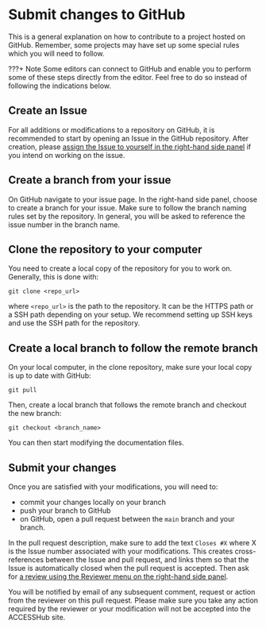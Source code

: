# Submit changes to GitHub

This is a general explanation on how to contribute to a project hosted on GitHub. Remember, some projects may have set up some special rules which you will need to follow.

???+ Note
    Some editors can connect to GitHub and enable you to perform some of these steps directly from the editor. Feel free to do so instead of following the indications below.

## Create an Issue

For all additions or modifications to a repository on GitHub, it is recommended to start by opening an Issue in the GitHub repository. After creation, please [assign the Issue to yourself in the right-hand side panel](https://docs.github.com/en/issues/tracking-your-work-with-issues/assigning-issues-and-pull-requests-to-other-github-users) if you intend on working on the issue.

## Create a branch from your issue

On GitHub navigate to your issue page. In the right-hand side panel, choose to create a branch for your issue. Make sure to follow the branch naming rules set by the repository. In general, you will be asked to reference the issue number in the branch name.

## Clone the repository to your computer

You need to create a local copy of the repository for you to work on. Generally, this is done with:

```
git clone <repo_url>
```

where `<repo_url>` is the path to the repository. It can be the HTTPS path or a SSH path depending on your setup. We recommend setting up SSH keys and use the SSH path for the repository.

## Create a local branch to follow the remote branch

On your local computer, in the clone repository, make sure your local copy is up to date with GitHub:
```
git pull
```
Then, create a local branch that follows the remote branch and checkout the new branch:
```
git checkout <branch_name>
```

You can then start modifying the documentation files. 

## Submit your changes

Once you are satisfied with your modifications, you will need to:

 - commit your changes locally on your branch
 - push your branch to GitHub
 - on GitHub, open a pull request between the `main` branch and your branch.

In the pull request description, make sure to add the text `Closes #X` where X is the Issue number associated with your modifications. This creates cross-references between the Issue and pull request, and links them so that the Issue is automatically closed when the pull request is accepted. Then ask for [a review using the Reviewer menu on the right-hand side panel](https://docs.github.com/en/issues/tracking-your-work-with-issues/assigning-issues-and-pull-requests-to-other-github-users).

You will be notified by email of any subsequent comment, request or action from the reviewer on this pull request. Please make sure you take any action required by the reviewer or your modification will not be accepted into the ACCESSHub site. 
